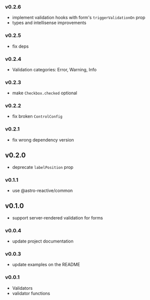 ### v0.2.6
- implement validation hooks with form's `triggerValidationOn` prop
- types and intellisense improvements

### v0.2.5
- fix deps

### v0.2.4
- Validation categories: Error, Warning, Info

### v0.2.3
- make `Checkbox.checked` optional

### v0.2.2
- fix broken `ControlConfig`

### v0.2.1
- fix wrong dependency version
## v0.2.0
- deprecate `labelPosition` prop

### v0.1.1
- use @astro-reactive/common

## v0.1.0
- support server-rendered validation for forms

### v0.0.4
- update project documentation

### v0.0.3
- update examples on the README

### v0.0.1
- Validators
- validator functions
